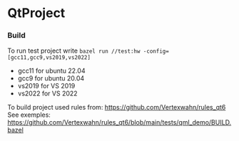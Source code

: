 # QtProject

### Build
To run test project write `bazel run //test:hw -config=[gcc11,gcc9,vs2019,vs2022]`
- gcc11 for ubuntu 22.04
- gcc9 for ubuntu 20.04
- vs2019 for VS 2019
- vs2022 for VS 2022

To build project used rules from: https://github.com/Vertexwahn/rules_qt6
See exemples: https://github.com/Vertexwahn/rules_qt6/blob/main/tests/qml_demo/BUILD.bazel
